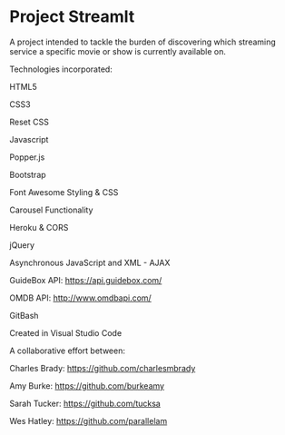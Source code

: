 # Project StreamIt

A project intended to tackle the burden of discovering which streaming service a specific movie or show is currently available on.

Technologies incorporated:

HTML5

CSS3

Reset CSS

Javascript

Popper.js

Bootstrap

Font Awesome Styling & CSS

Carousel Functionality

Heroku & CORS

jQuery

Asynchronous JavaScript and XML - AJAX

GuideBox API: https://api.guidebox.com/

OMDB API: http://www.omdbapi.com/

GitBash

Created in Visual Studio Code

A collaborative effort between: 

Charles Brady: https://github.com/charlesmbrady

Amy Burke: https://github.com/burkeamy

Sarah Tucker: https://github.com/tucksa

Wes Hatley: https://github.com/parallelam
